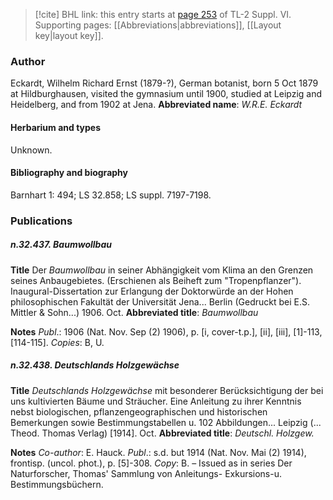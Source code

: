 > [!cite] BHL link: this entry starts at [page 253](https://www.biodiversitylibrary.org/page/33260241) of TL-2 Suppl. VI.
> Supporting pages: [[Abbreviations|abbreviations]], [[Layout key|layout key]].

### Author

Eckardt, Wilhelm Richard Ernst (1879-?), German botanist, born 5 Oct 1879 at Hildburghausen, visited the gymnasium until 1900, studied at Leipzig and Heidelberg, and from 1902 at Jena. 
**Abbreviated name**: *W.R.E. Eckardt*

#### Herbarium and types

Unknown.

#### Bibliography and biography

Barnhart 1: 494; LS 32.858; LS suppl. 7197-7198.

### Publications

##### n.32.437. Baumwollbau

**Title**
Der *Baumwollbau* in seiner Abhängigkeit vom Klima an den Grenzen seines Anbaugebietes. (Erschienen als Beiheft zum "Tropenpflanzer"). Inaugural-Dissertation zur Erlangung der Doktorwürde an der Hohen philosophischen Fakultät der Universität Jena... Berlin (Gedruckt bei E.S. Mittler & Sohn...) 1906. Oct.
**Abbreviated title**: *Baumwollbau*

**Notes**
*Publ*.: 1906 (Nat. Nov. Sep (2) 1906), p. \[i, cover-t.p.\], \[ii\], \[iii\], \[1\]-113, \[114-115\]. *Copies*: B, U.

##### n.32.438. Deutschlands Holzgewächse

**Title**
*Deutschlands Holzgewächse* mit besonderer Berücksichtigung der bei uns kultivierten Bäume und Sträucher. Eine Anleitung zu ihrer Kenntnis nebst biologischen, pflanzengeographischen und historischen Bemerkungen sowie Bestimmungstabellen u. 102 Abbildungen... Leipzig (... Theod. Thomas Verlag) \[1914\]. Oct.
**Abbreviated title**: *Deutschl. Holzgew.*

**Notes**
*Co-author*: E. Hauck.
*Publ*.: s.d. but 1914 (Nat. Nov. Mai (2) 1914), frontisp. (uncol. phot.), p. \[5\]-308. *Copy*: B. – Issued as in series Der Naturforscher, Thomas' Sammlung von Anleitungs- Exkursions-u. Bestimmungsbüchern.

